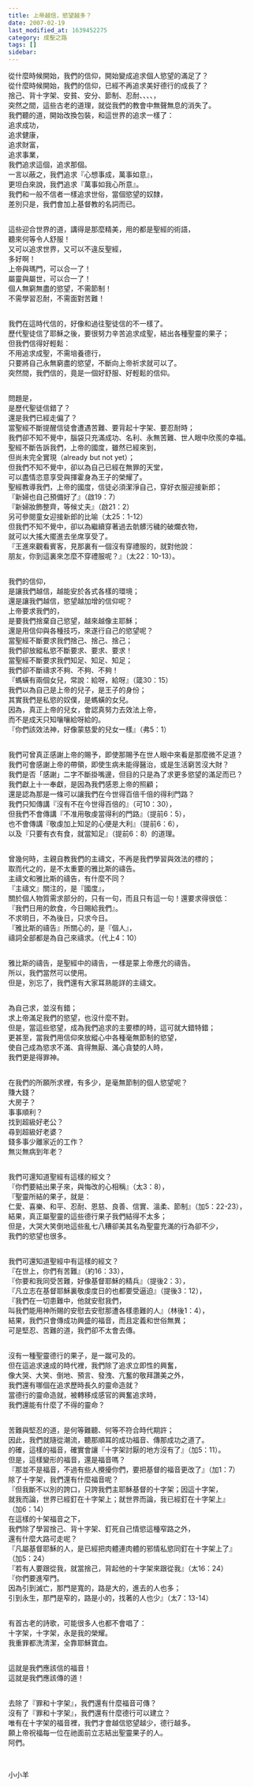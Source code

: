 ```yaml
---
title: 上帝越信，慾望越多？
date: 2007-02-19
last_modified_at: 1639452275
category: 成聖之路
tags: []
sidebar: 
---
```


<p>從什麼時候開始，我們的信仰，開始變成追求個人慾望的滿足了？<br/>
從什麼時候開始，我們的信仰，已經不再追求美好德行的成長了？<br/>
捨己、背十字架、安貧、安分、節制、忍耐、、、、，<br/>
突然之間，這些古老的道理，就從我們的教會中無聲無息的消失了。<br/>
我們聽的道，開始改換包裝，和這世界的追求一樣了：<br/>
追求成功，<br/>
追求健康，<br/>
追求財富，<br/>
追求事業，<br/>
我們追求這個，追求那個。<br/>
一言以蔽之，我們追求『心想事成，萬事如意』，<br/>
更坦白來說，我們追求『萬事如我心所意』。<br/>
我們和一般不信者一樣追求世俗，當個慾望的奴隸，<br/>
差別只是，我們會加上基督教的名詞而已。</p>
<p><br/>
這些迎合世界的道，講得是那麼精美，用的都是聖經的術語，<br/>
聽來何等令人舒服！<br/>
又可以追求世界，又可以不違反聖經，<br/>
多好啊！<br/>
上帝與瑪門，可以合一了！<br/>
屬靈與屬世，可以合一了！<br/>
個人無窮無盡的慾望，不需節制！<br/>
不需學習忍耐，不需面對苦難！</p>
<p><br/>
我們在這時代信的，好像和過往聖徒信的不一樣了。<br/>
歷代聖徒信了耶穌之後，要很努力辛苦追求成聖，結出各種聖靈的果子；<br/>
但我們信得好輕鬆：<br/>
不用追求成聖，不需培養德行，<br/>
只要將自己永無窮盡的慾望，不斷向上帝祈求就可以了。<br/>
突然間，我們信的，竟是一個好舒服、好輕鬆的信仰。</p>
<p><br/>
問題是，<br/>
是歷代聖徒信錯了？<br/>
還是我們已經走偏了？<br/>
當聖經不斷提醒信徒會遭遇苦難、要背起十字架、要忍耐時；<br/>
我們卻不知不覺中，腦袋只充滿成功、名利、永無苦難、世人眼中欣羨的幸福。<br/>
聖經不斷告訴我們，上帝的國度，雖然已經來到，<br/>
但尚未完全實現（already but not yet）；<br/>
但我們不知不覺中，卻以為自己已經在無罪的天堂，<br/>
可以盡情恣意享受與揮霍身為王子的榮耀了。<br/>
聖經教導我們，上帝的國度，信徒必須潔淨自己，穿好衣服迎接新郎；<br/>
『新婦也自己預備好了』（啟19：7）<br/>
『新婦妝飾整齊，等候丈夫』（啟21：2）<br/>
另可參閱童女迎接新郎的比喻（太25：1-12）<br/>
但我們不知不覺中，卻以為繼續穿著過去骯髒污穢的破爛衣物，<br/>
就可以大搖大擺進去坐席享受了。<br/>
『王進來觀看賓客，見那裏有一個沒有穿禮服的，就對他說：<br/>
朋友，你到這裏來怎麼不穿禮服呢？』（太22：10-13）。</p>
<p><br/>
我們的信仰，<br/>
是讓我們越信，越能安於各式各樣的環境；<br/>
還是讓我們越信，慾望越加增的信仰呢？<br/>
上帝要求我們的，<br/>
是要我們捨棄自己慾望，越來越像主耶穌；<br/>
還是用信仰與各種技巧，來遂行自己的慾望呢？<br/>
當聖經不斷要求我們捨己、捨己、捨己；<br/>
我們卻放縱私慾不斷要求、要求、要求！<br/>
當聖經不斷要求我們知足、知足、知足；<br/>
我們卻不斷禱求不夠、不夠、不夠！<br/>
『螞蟥有兩個女兒，常說：給呀，給呀』（箴30：15）<br/>
我們以為自己是上帝的兒子，是王子的身份；<br/>
其實我們是私慾的奴僕，是螞蟥的女兒。<br/>
因為，真正上帝的兒女，會認真努力去效法上帝，<br/>
而不是成天只知嚷嚷給呀給的。<br/>
『你們該效法神，好像蒙慈愛的兒女一樣』（弗5：1）</p>
<p><br/>
我們可曾真正感謝上帝的賜予，即使那賜予在世人眼中來看是那麼微不足道？<br/>
我們可會感謝上帝的帶領，即使生病未能得醫治，或是生活窮苦沒大財？<br/>
我們是否「感謝」二字不斷掛嘴邊，但目的只是為了求更多慾望的滿足而已？<br/>
我們獻上十一奉獻，是因為我們感恩上帝的照顧；<br/>
還是認為那是一條可以讓我們在今世得百倍千倍的得利門路？<br/>
我們只知傳講『沒有不在今世得百倍的』（可10：30），<br/>
但我們不會傳講『不准用敬虔當得利的門路』（提前6：5），<br/>
也不會傳講『敬虔加上知足的心便是大利』（提前6：6），<br/>
以及『只要有衣有食，就當知足』（提前6：8）的道理。</p>
<p><br/>
曾幾何時，主親自教我們的主禱文，不再是我們學習與效法的標的；<br/>
取而代之的，是不太重要的雅比斯的禱告。<br/>
主禱文和雅比斯的禱告，有什麼不同？<br/>
『主禱文』關注的，是『國度』，<br/>
關於個人物質需求部分的，只有一句，而且只有這一句！還要求得很低：<br/>
『我們日用的飲食，今日賜給我們』。<br/>
不求明日，不為後日，只求今日。<br/>
『雅比斯的禱告』所關心的，是『個人』，<br/>
禱詞全部都是為自己來禱求。（代上4：10）</p>
<p><br/>
雅比斯的禱告，是聖經中的禱告，一樣是蒙上帝應允的禱告。<br/>
所以，我們當然可以使用。<br/>
但是，別忘了，我們還有大家耳熟能詳的主禱文。</p>
<p><br/>
為自己求，並沒有錯；<br/>
求上帝滿足我們的慾望，也沒什麼不對。<br/>
但是，當這些慾望，成為我們追求的主要標的時，這可就大錯特錯；<br/>
更甚至，當我們用信仰來放縱心中各種毫無節制的慾望，<br/>
使自己成為慾求不滿、貪得無厭、滿心貪婪的人時，<br/>
我們更是得罪神。</p>
<p><br/>
在我們的所願所求裡，有多少，是毫無節制的個人慾望呢？<br/>
賺大錢？<br/>
大房子？<br/>
事事順利？<br/>
找到超級好老公？<br/>
尋到超級好老婆？<br/>
錢多事少離家近的工作？<br/>
無災無病到年老？</p>
<p><br/>
我們可還知道聖經有這樣的經文？<br/>
『你們要結出果子來，與悔改的心相稱』（太3：8），<br/>
『聖靈所結的果子，就是：<br/>
仁愛、喜樂、和平、忍耐、恩慈、良善、信實、溫柔、節制』（加5：22-23），<br/>
結果，真正屬聖靈的這些德行果子我們結得不太多；<br/>
但是，大哭大笑倒地這些亂七八糟卻美其名為聖靈充滿的行為卻不少，<br/>
我們的慾望也很多。</p>
<p><br/>
我們可還知道聖經中有這樣的經文？<br/>
『在世上，你們有苦難』（約16：33），<br/>
『你要和我同受苦難，好像基督耶穌的精兵』（提後2：3），<br/>
『凡立志在基督耶穌裏敬虔度日的也都要受逼迫』（提後3：12），<br/>
『我們在一切患難中，他就安慰我們，<br/>
叫我們能用神所賜的安慰去安慰那遭各樣患難的人』（林後1：4），<br/>
結果，我們只會傳成功興盛的福音，而且定義和世俗無異；<br/>
可是堅忍、苦難的道，我們卻不太會去傳。</p>
<p><br/>
沒有一種聖靈德行的果子，是一蹴可及的。<br/>
但在這追求速成的時代裡，我們除了追求立即性的興奮，<br/>
像大哭、大笑、倒地、預言、發洩、亢奮的敬拜讚美之外，<br/>
我們還有哪個在追求歷時長久的靈命造就？<br/>
當德行的靈命造就，被轉移成感官的興奮追求時，<br/>
我們還能有什麼了不得的靈命？</p>
<p><br/>
苦難與堅忍的道，是何等難聽、何等不符合時代期許；<br/>
因此，我們就隨從潮流，聽那順耳的成功福音、傳那成功之道了。<br/>
的確，這樣的福音，確實會讓『十字架討厭的地方沒有了』（加5：11）。<br/>
但是，這樣變形的福音，還是福音嗎？<br/>
『那並不是福音，不過有些人攪擾你們，要把基督的福音更改了』（加1：7）<br/>
除了十字架，我們還有什麼福音呢？<br/>
『但我斷不以別的誇口，只誇我們主耶穌基督的十字架；因這十字架，<br/>
就我而論，世界已經釘在十字架上；就世界而論，我已經釘在十字架上』<br/>
（加6：14）<br/>
在這樣的十架福音之下，<br/>
我們除了學習捨己、背十字架、釘死自己情慾這種窄路之外，<br/>
還有什麼大路可走呢？<br/>
『凡屬基督耶穌的人，是已經把肉體連肉體的邪情私慾同釘在十字架上了』<br/>
（加5：24）<br/>
『若有人要跟從我，就當捨己，背起他的十字架來跟從我』（太16：24）<br/>
『你們要進窄門。<br/>
因為引到滅亡，那門是寬的，路是大的，進去的人也多；<br/>
引到永生，那門是窄的，路是小的，找著的人也少』（太7：13-14）</p>
<p><br/>
有首古老的詩歌，可能很多人也都不會唱了：<br/>
十字架，十字架，永是我的榮耀。<br/>
我重罪都洗清潔，全靠耶穌寶血。</p>
<p><br/>
這就是我們應該信的福音！<br/>
這就是我們應該傳的道！</p>
<p><br/>
去除了『罪和十字架』，我們還有什麼福音可傳？<br/>
沒有了『罪和十字架』，我們還有什麼德行可以建立？<br/>
唯有在十字架的福音裡，我們才會越信慾望越少，德行越多。<br/>
願上帝祝福每一位在祂面前立志結出聖靈果子的人。<br/>
阿們。</p>
<p> </p>
<p>小小羊<br/>
 </p>
